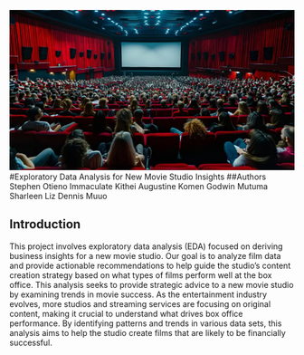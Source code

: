  ![Description of Image](https://github.com/bEEkEEper254/Dsc_phase2_group6_project/blob/main/Film2.webp)
 #Exploratory Data Analysis for New Movie Studio Insights
##Authors
Stephen Otieno
Immaculate Kithei
Augustine Komen
Godwin Mutuma
Sharleen Liz
Dennis Muuo
## Introduction
This project involves exploratory data analysis (EDA) focused on deriving business insights for a new movie studio. Our goal is to analyze film data and provide actionable recommendations to help guide the studio’s content creation strategy based on what types of films perform well at the box office. This analysis seeks to provide strategic advice to a new movie studio by examining trends in movie success. As the entertainment industry evolves, more studios and streaming services are focusing on original content, making it crucial to understand what drives box office performance. By identifying patterns and trends in various data sets, this analysis aims to help the studio create films that are likely to be financially successful.


